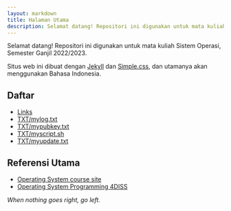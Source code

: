 ```yaml
---
layout: markdown
title: Halaman Utama
description: Selamat datang! Repositori ini digunakan untuk mata kuliah Sistem Operasi, Semester Ganjil 2022/2023. Situs web ini dibuat dengan Jekyll dan Simple.css, dan utamanya akan menggunakan Bahasa Indonesia.
---
```


Selamat datang! Repositori ini digunakan untuk mata kuliah Sistem Operasi, Semester Ganjil 2022/2023.

Situs web ini dibuat dengan [Jekyll](https://jekyllrb.com/) dan [Simple.css](https://simplecss.org/), dan utamanya akan menggunakan Bahasa Indonesia.

## Daftar

- [Links](LINKS)
- [TXT/mylog.txt](TXT/mylog.txt)
- [TXT/mypubkey.txt](TXT/mypubkey.txt)
- [TXT/myscript.sh](TXT/myupdate.sh)
- [TXT/myupdate.txt](TXT/myupdate.txt)

## Referensi Utama

- [Operating System course site](https://os.vlsm.org/)
- [Operating System Programming 4DISS](https://osp4diss.vlsm.org/)

*When nothing goes right, go left.*
